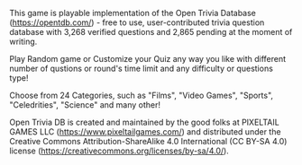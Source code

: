   This game is playable implementation of the  Open Trivia Database (https://opentdb.com/) - free to use, user-contributed trivia question database with 3,268 verified questions and 2,865 pending at the moment of writing.

  Play Random game or Customize your Quiz any way you like with different number of qustions or round's time limit and any difficulty or questions type!

  Choose from 24 Categories, such as "Films", "Video Games", "Sports", "Celedrities", "Science" and many other!

  Open Trivia DB is created and maintained by the good folks at PIXELTAIL GAMES LLC (https://www.pixeltailgames.com/) and distributed under the Creative Commons Attribution-ShareAlike 4.0 International (CC BY-SA 4.0) license (https://creativecommons.org/licenses/by-sa/4.0/).
